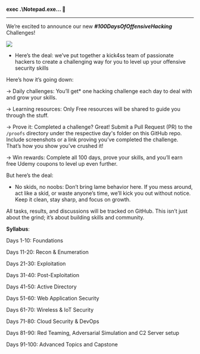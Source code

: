 **exec .\Notepad.exe... 👋**
___
We’re excited to announce our new ***#100DaysOfOffensiveHacking*** Challenges! 

![](https://i.ibb.co/Ptyy8Ln/Screenshot-20241216-175549.png)
- Here’s the deal: we’ve put together a kick4ss team of passionate hackers to create a challenging way for you to level up your offensive security skills

Here’s how it’s going down:

   -> Daily challenges: You’ll get* one hacking challenge each day to deal with and grow your skills.
   
   ->  Learning resources: Only Free resources will be shared to guide you through the stuff.
  
   ->  Prove it: Completed a challenge? Great! Submit a Pull Request (PR) to the `/proofs` directory under the respective day's folder on this GitHub repo. Include screenshots or a link proving you’ve completed the challenge. That’s how you show you’ve crushed it!
  
   -> Win rewards: Complete all 100 days, prove your skills, and you’ll earn free Udemy coupons to level up even further.

But here’s the deal:
- No skids, no noobs: Don’t bring lame behavior here. If you mess around, act like a skid, or waste anyone’s time, we’ll kick you out without notice. Keep it clean, stay sharp, and focus on growth.

All tasks, results, and discussions will be tracked on GitHub. This isn’t just about the grind; it’s about building skills and community.

**Syllabus**:

Days 1-10: Foundations

Days 11-20: Recon & Enumeration

Days 21-30: Exploitation

Days 31-40: Post-Exploitation

Days 41-50: Active Directory

Days 51-60: Web Application Security

Days 61-70: Wireless & IoT Security

Days 71-80: Cloud Security & DevOps

Days 81-90: Red Teaming, Adversarial Simulation and C2 Server setup

Days 91-100: Advanced Topics and Capstone


